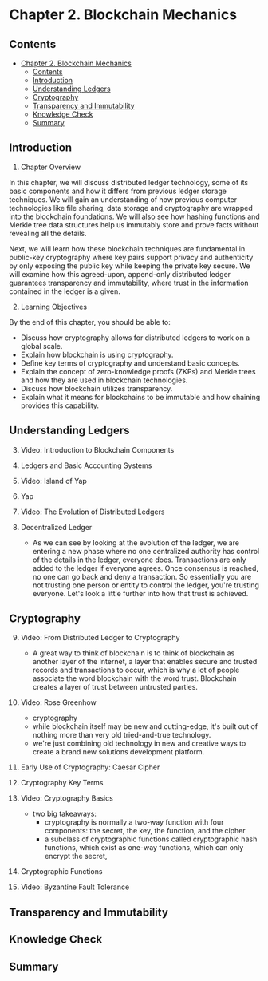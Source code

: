 # Chapter 2. Blockchain Mechanics

## Contents
- [Chapter 2. Blockchain Mechanics](#chapter-2-blockchain-mechanics)
  - [Contents](#contents)
  - [Introduction](#introduction)
  - [Understanding Ledgers](#understanding-ledgers)
  - [Cryptography](#cryptography)
  - [Transparency and Immutability](#transparency-and-immutability)
  - [Knowledge Check](#knowledge-check)
  - [Summary](#summary)

## Introduction

1. Chapter Overview

In this chapter, we will discuss distributed ledger technology, some of its basic components and how it differs from previous ledger storage techniques. We will gain an understanding of how previous computer technologies like file sharing, data storage and cryptography are wrapped into the blockchain foundations. We will also see how hashing functions and Merkle tree data structures help us immutably store and prove facts without revealing all the details.

Next, we will learn how these blockchain techniques are fundamental in public-key cryptography where key pairs support privacy and authenticity by only exposing the public key while keeping the private key secure. We will examine how this agreed-upon, append-only distributed ledger guarantees transparency and immutability, where trust in the information contained in the ledger is a given.

2. Learning Objectives

By the end of this chapter, you should be able to:

- Discuss how cryptography allows for distributed ledgers to work on a global scale.
- Explain how blockchain is using cryptography.
- Define key terms of cryptography and understand basic concepts.
- Explain the concept of zero-knowledge proofs (ZKPs) and Merkle trees and how they are used in blockchain technologies.
- Discuss how blockchain utilizes transparency.
- Explain what it means for blockchains to be immutable and how chaining provides this capability.

## Understanding Ledgers

3. Video: Introduction to Blockchain Components

4. Ledgers and Basic Accounting Systems

5. Video: Island of Yap
6. Yap
7. Video: The Evolution of Distributed Ledgers
8. Decentralized Ledger
   - As we can see by looking at the evolution of the ledger, we are entering a new phase where no one centralized authority has control of the details in the ledger, everyone does. Transactions are only added to the ledger if everyone agrees. Once consensus is reached, no one can go back and deny a transaction. So essentially you are not trusting one person or entity to control the ledger, you're trusting everyone. Let's look a little further into how that trust is achieved.


## Cryptography

9. Video: From Distributed Ledger to Cryptography
   - A great way to think of blockchain is to think of blockchain as another layer of the Internet, a layer that enables secure and trusted records and transactions to occur, which is why a lot of people associate the word blockchain with the word trust. Blockchain creates a layer of trust between untrusted parties.
10. Video: Rose Greenhow
    - cryptography
    - while blockchain itself may be new and cutting-edge, it's built out of nothing more than very old tried-and-true technology.
    - we're just combining old technology in new and creative ways to create a brand new solutions development platform.
11. Early Use of Cryptography: Caesar Cipher
12. Cryptography Key Terms
13. Video: Cryptography Basics 
    - two big takeaways:
      - cryptography is normally a two-way function with four components: the secret, the key, the function, and the cipher
      - a subclass of cryptographic functions called cryptographic hash functions, which exist as one-way functions, which can only encrypt the secret,

14. Cryptographic Functions

15. Video: Byzantine Fault Tolerance


## Transparency and Immutability

## Knowledge Check
## Summary